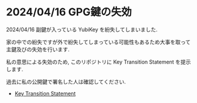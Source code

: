 # 2024/04/16 GPG鍵の失効

2024/04/16 副鍵が入っている YubiKey を紛失してしまいました. 

家の中での紛失ですが外で紛失してしまっている可能性もあるため大事を取って主鍵及びの失効を行います. 

私の意思による失効のため, このリポジトリに Key Transition Statement を提示します.

過去に私の公開鍵で署名した人は確認してください.

- [Key Transition Statement]()
